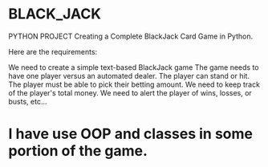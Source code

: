 # BLACK_JACK
PYTHON PROJECT
Creating a Complete BlackJack Card Game in Python.

Here are the requirements:

We need to create a simple text-based BlackJack game
The game needs to have one player versus an automated dealer.
The player can stand or hit.
The player must be able to pick their betting amount.
We need to keep track of the player's total money.
We need to alert the player of wins, losses, or busts, etc...


# I have use OOP and classes in some portion of the game. 
